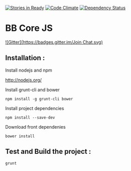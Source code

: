[![Stories in Ready](https://badge.waffle.io/backbee/BbCoreJs.png?label=ready&title=Ready)](https://waffle.io/backbee/BbCoreJs)
[![Code Climate](https://codeclimate.com/github/Lp-digital/BbCoreJs/badges/gpa.svg)](https://codeclimate.com/github/Lp-digital/BbCoreJs) [![Dependency Status](https://gemnasium.com/Lp-digital/BbCoreJs.svg)](https://gemnasium.com/Lp-digital/BbCoreJs)

# BB Core JS

[![Gitter](https://badges.gitter.im/Join Chat.svg)](https://gitter.im/backbee/BbCoreJs?utm_source=badge&utm_medium=badge&utm_campaign=pr-badge&utm_content=badge)

## Installation :

Install nodejs and npm

http://nodejs.org/


Install grunt-cli and bower

```
npm install -g grunt-cli bower
```

Install project dependencies
```
npm install --save-dev
```

Download front dependenies
```
bower install
```

## Test and Build the project :
```
grunt
```
